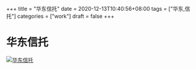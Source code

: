 +++
title = "华东信托"
date = 2020-12-13T10:40:56+08:00
tags = ["华东,信托"]
categories = ["work"]
draft = false
+++
# 华东信托
[![华东信托](https://pic.downk.cc/item/5f6cc594160a154a67913667.png)](https://pic.downk.cc/item/5f6cc594160a154a67913667.png)